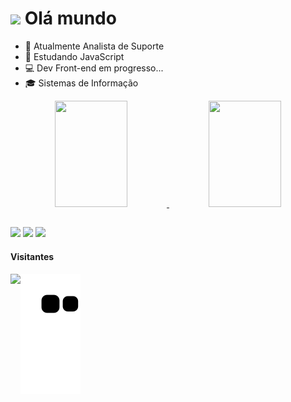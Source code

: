 <h1 aligh="center"><img src="https://emojis.slackmojis.com/emojis/images/1613285697/12806/meow_attention.png?1613285697" width="30"/> Olá mundo </h1> 

- 🔭 Atualmente Analista de Suporte
- 🌱 Estudando JavaScript
- 💻 Dev Front-end em progresso...
- 🎓 Sistemas de Informação


<div align="center">
  <a href="https://github.com/carinesilveira">
  <img height="170em" width="48%" src="https://github-readme-stats.vercel.app/api?username=carinesilveira&show_icons=true&theme=radical&include_all_commits=true&count_private=true"/>
  <img height="170em" width="48%" src="https://github-readme-stats.vercel.app/api/top-langs/?username=carinesilveira&layout=compact&langs_count=7&theme=radical"/>
  
</div>
  
  ##
  
  ##
  
  <div> 
  <a href="https://instagram.com/carinesilveiraa" target="_blank"><img src="https://img.shields.io/badge/-Instagram-%23E4405F?style=for-the-badge&logo=instagram&logoColor=white" target="_blank"></a>
  <a href = "carinesilveira7t@gmail.com"><img src="https://img.shields.io/badge/-Gmail-%23333?style=for-the-badge&logo=gmail&logoColor=white" target="_blank"></a>
  <a href="https://www.linkedin.com/in/carinesilveiraa" target="_blank"><img src="https://img.shields.io/badge/-LinkedIn-%230077B5?style=for-the-badge&logo=linkedin&logoColor=white" target="_blank"></a> 
    
   
  <h4 align="left"> Visitantes</h4>
  <img align="left" src="https://profile-counter.glitch.me/carinesilveira/count.svg">
   </div> 
 
  ![Snake animation](https://github.com/rafaballerini/rafaballerini/blob/output/github-contribution-grid-snake.svg)
 
</div>
